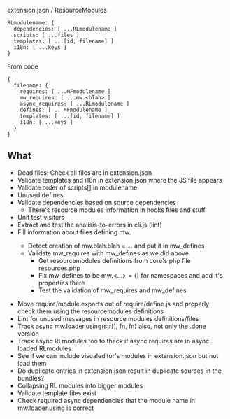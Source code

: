 
extension.json / ResourceModules

    RLmodulename: {
      dependencies: [ ...RLmodulename ]
      scripts: [ ...files ]
      templates: [ ...[id, filename] ]
      i18n: [ ...keys ]
    }

From code

    {
      filename: {
        requires: [ ...MFmodulename ]
        mw_requires: [ ...mw.<blah> ]
        async_requires: [ ...RLmodulename ]
        defines: [ ...MFmodulename ]
        templates: [ ...[id, filename] ]
        i18n: [ ...keys ]
      }
    }


## What
- Dead files: Check all files are in extension.json
- Validate templates and i18n in extension.json where the JS file appears
- Validate order of scripts[] in modulename
- Unused defines
- Validate dependencies based on source dependencies
  * There's resource modules information in hooks files and stuff
- Unit test visitors
- Extract and test the analisis-to-errors in cli.js (lint)
- Fill information about files defining mw.<name>
  - Detect creation of mw.blah.blah = ... and put it in mw_defines
  - Validate mw_requires with mw_defines as we did above
    - Get resourcemodules definitions from core's php file resources.php
    - Fix mw_defines to be mw.<...> = {} for namespaces and add it's properties
      there
    - Test the validation of mw_requires and mw_defines
* Move require/module.exports out of require/define.js and properly check
  them using the resourcemodules definitions
* Lint for unused messages in resource modules definitions/files
* Track async mw.loader.using(str[], fn, fn) also, not only the .done version
* Track async RLmodules too to theck if async requires are in async loaded
  RLmodules
* See if we can include visualeditor's modules in extension.json but not load
  them
* Do duplicate entries in extension.json result in duplicate sources in the
  bundles?
* Collapsing RL modules into bigger modules
* Validate template files exist
* Check required async dependencies that the module name in mw.loader.using is
  correct

